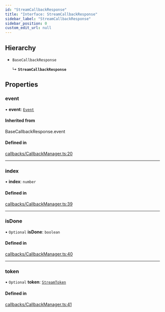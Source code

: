 ```yaml
---
id: "StreamCallbackResponse"
title: "Interface: StreamCallbackResponse"
sidebar_label: "StreamCallbackResponse"
sidebar_position: 0
custom_edit_url: null
---
```


## Hierarchy

- `BaseCallbackResponse`

  ↳ **`StreamCallbackResponse`**

## Properties

### event

• **event**: [`Event`](Event.md)

#### Inherited from

BaseCallbackResponse.event

#### Defined in

[callbacks/CallbackManager.ts:20](https://github.com/run-llama/LlamaIndexTS/blob/main/packages/core/src/callbacks/CallbackManager.ts#L20)

___

### index

• **index**: `number`

#### Defined in

[callbacks/CallbackManager.ts:39](https://github.com/run-llama/LlamaIndexTS/blob/main/packages/core/src/callbacks/CallbackManager.ts#L39)

___

### isDone

• `Optional` **isDone**: `boolean`

#### Defined in

[callbacks/CallbackManager.ts:40](https://github.com/run-llama/LlamaIndexTS/blob/main/packages/core/src/callbacks/CallbackManager.ts#L40)

___

### token

• `Optional` **token**: [`StreamToken`](StreamToken.md)

#### Defined in

[callbacks/CallbackManager.ts:41](https://github.com/run-llama/LlamaIndexTS/blob/main/packages/core/src/callbacks/CallbackManager.ts#L41)
